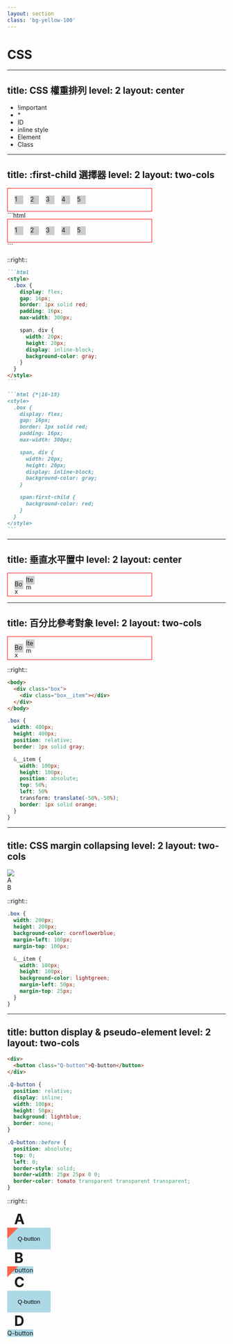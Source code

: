 ```yaml
---
layout: section
class: 'bg-yellow-100'
---
```


# CSS

---
title: CSS 權重排列
level: 2
layout: center
---

* !important
* \*
* ID
* inline style
* Element
* Class

<!-- 
## Q：請依照 CSS 權重(由高到低)對上述內容依序進行排列。
Ans：!important > inline style 內聯樣式 > ID ID選擇器 > Class 類別選擇器 > Element 元素選擇器 > * 通用選擇器
 -->

---
title: \:first-child 選擇器
level: 2
layout: two-cols
---

<div class="box mt-64px">
  <div>1</div>
  <span>2</span>
  <div>3</div>
  <span>4</span>
  <div>5</div>
</div>

<div class="w-92% mt-32px">
```html
<div class="box">
  <div>1</div>
  <span>2</span>
  <div>3</div>
  <span>4</span>
  <div>5</div>
</div>
```
</div>

<style>
  .box {
    display: flex;
    gap: 16px;
    border: 1px solid #f00;
    padding: 16px;
    max-width: 300px;

    span, div {
      width: 20px;
      height: 20px;
      display: inline-block;
      background-color: #ccc;
    }
  }
</style>

::right::

<div class="mt-64px"></div>

````md magic-move
```html
<style>
  .box {
    display: flex;
    gap: 16px;
    border: 1px solid red;
    padding: 16px;
    max-width: 300px;

    span, div {
      width: 20px;
      height: 20px;
      display: inline-block;
      background-color: gray;
    }
  }
</style>
```

```html {*|16-18}
<style>
  .box {
    display: flex;
    gap: 16px;
    border: 1px solid red;
    padding: 16px;
    max-width: 300px;  

    span, div {
      width: 20px;
      height: 20px;
      display: inline-block;
      background-color: gray;
    }

    span:first-child {
      background-color: red;
    }
  }
</style>
```
````

<!-- 
## Q：該 HTML 結構與 SCSS 1 搭配後將產生如上圖的五個灰色小方塊。請問如果將 SCSS 1 的部分改寫為 SCSS 2 後將會得到什麼效果？
Ans：不會變色。
 -->
 
---
title: 垂直水平置中
level: 2
layout: center
---

<div class="Box">
  <span class="text">Box</span>
  <div class="Item">
    <span class="text">Item</span>
  </div>
</div>

<style>
  .Box {
    @apply w-30vh h-30vh bg-gray-300;
    @apply b-4px b-solid b-gray-400;
    @apply relative;
  }

  .Item {
    @apply w-8vh h-8vh bg-orange-500 ;
    @apply b-4px b-solid b-orange-800;
    @apply absolute top-50% left-50%;
    transform: translate(-50%,-50%);
  }

  .text {
    @apply absolute top-0 left-0;
    @apply inline-block p-12px text-black;
  }
</style>
 
<!-- 
## Q：請舉出至少二種 CSS 實現垂直水平置中的方法。
Ans：1. 使用Flexbox。 2. 使用絕對定位和transform。
-->

---
title: 百分比參考對象
level: 2
layout: two-cols
---

<div class="mr-32px">
  <div class="wrap">
    <div class="box">
      <span class="text">Box</span>
      <div class="box__item">
        <span class="text">Item</span>
      </div>
    </div>
  </div>
</div>

<style>
  .wrap {
    @apply w-40vh h-40vh flex justify-center items-center bg-gray-200;
    @apply mb-32px;
  }
  .box {
    @apply w-80% h-80% bg-gray-300;
    @apply b-4px b-solid b-gray-400;
    @apply relative;
  }

  .box__item {
    @apply w-20% h-20% bg-orange-500 ;
    @apply b-4px b-solid b-orange-800;
    @apply absolute top-50% left-50%;
    transform: translate(-50%,-50%);
  }

  .text {
    @apply absolute top-0 left-0;
    @apply inline-block p-4px text-black;
  }
</style>

::right::

```html
<body>
  <div class="box">
    <div class="box__item"></div>
  </div>
</body>
```

<div class="mb-32px"></div>

```scss {*|11-13}
.box {
  width: 400px;
  height: 400px;
  position: relative;
  border: 1px solid gray;

  &__item {
    width: 100px;
    height: 100px;
    position: absolute;
    top: 50%;
    left: 50%
    transform: translate(-50%,-50%);
    border: 1px solid orange;
  }
}
```

<!-- 
## Q：該 HTML 結構與 SCSS 搭配後即可達到將 .box__item 垂直水平置中於 .box 的效果。請問出現在該樣式中的 4 個百分比分別是相對於誰？(題意舉例：top 50% 所表示的百分之 50 是以誰作為 100% 當作參考)
Ans：top 與 left 以父層為 100% 做為參考，transform: translate 則以自身 dom 元素作為參考。
-->

---
title: CSS margin collapsing
level: 2
layout: two-cols
---
<div class="h-full">
  <div class="flex items-center justify-center h-full">
    <div class="w-50% h-full">
      <img class="w-full h-full object-contain" src="/assets/imgs/css-margin.jpg">
    </div>
    <div class="grid rows-2 font-size-3rem gap-13rem pl-32px">
      <div>A</div>
      <div>B</div>
    </div>
  </div>
</div>

::right::

<div class="grid items-center h-full">

```scss
.box {
  width: 200px;
  height: 200px;
  background-color: cornflowerblue;
  margin-left: 100px;
  margin-top: 100px;

  &__item {
    width: 100px;
    height: 100px;
    background-color: lightgreen;
    margin-left: 50px;
    margin-top: 25px;
  }
}
```

</div>

<!-- 
## Q：該 HTML 結構與 SCSS 搭配後呈現的效果為何？
Ans：B。
-->

---
title: button display & pseudo-element
level: 2
layout: two-cols
---

```html
<div>
  <button class="Q-button">Q-button</button>
</div>
```

<div class="mb-32px"></div>

```css
.Q-button {
  position: relative;
  display: inline;
  width: 100px;
  height: 50px;
  background: lightblue;
  border: none;
}

.Q-button::before {
  position: absolute;
  top: 0;
  left: 0;
  border-style: solid;
  border-width: 25px 25px 0 0;
  border-color: tomato transparent transparent transparent;   
}
```

::right::

<div class="h-full ml-32px grid cols-2 gap-16px">
  <div class="option">
    <b>A</b>
    <div class="A-option">
      <button class="Q-button">Q-button</button>
    </div>
  </div>
  <div class="option">
    <b>B</b>
    <div class="B-option">
      <span class="Q-button">Q-button</span>
    </div>
  </div>
  <div class="option">
    <b>C</b>
    <div class="C-option">
      <button class="Q-button">Q-button</button>
    </div>
  </div>
  <div class="option">
    <b>D</b>
    <div class="D-option">
      <span class="Q-button">Q-button</span>
    </div>
  </div>
</div>

<style>
  .option {
    @apply w-full;
    @apply flex items-center;
    @apply bg-gray;
  }

  b {
    padding: 16px;
    font-size: 32px;
  }

  .Q-button {
    position: relative;
    display: inline;
    width: 100px;
    height: 50px;
    background: lightblue;
    border: none;
  }

  .Q-button::before {
    position: absolute;
    top: 0;
    left: 0;
    border-style: solid;
    border-width: 25px 25px 0 0;
    border-color: tomato transparent transparent transparent; 
  }
  
  .A-option,
  .B-option {
    .Q-button::before {
      content: '';
    }
  }
</style>

<!-- 
## Q：該 HTML 結構與 CSS 搭配後呈現的效果為何？
Ans：C。

* inline 元素設置寬高是無效的，但 button 元素即便設置為 display: inline ，還是會被瀏覽器視為 inline-block，故設置寬高為有效。
* 偽元素必須設置 content 才能顯示。
-->